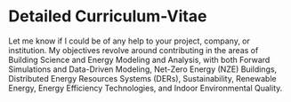 # Detailed Curriculum-Vitae

Let me know if I could be of any help to your project, company, or institution. My objectives revolve around contributing in the areas of Building Science and Energy Modeling and Analysis, with both Forward Simulations and Data-Driven Modeling, Net-Zero Energy (NZE) Buildings, Distributed Energy Resources Systems (DERs), Sustainability, Renewable Energy, Energy Efficiency Technologies, and Indoor Environmental Quality. 
